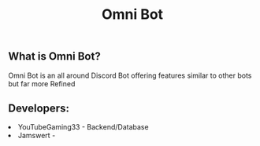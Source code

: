<!DOCTYPE html>
<html lang="en">

<body>
    <header>
        <h1>Omni Bot<h1>
    </header>
<section>
    <h2>What is Omni Bot?</h2>
    <p>Omni Bot is an all around Discord Bot offering features similar to other bots but far more Refined</p>
</section>
<section>
    <h2>Developers:</h2>
    <ui>
        <li>YouTubeGaming33 - Backend/Database</li>
        <li>Jamswert - </li>
    </ui>
</section>
</body>
